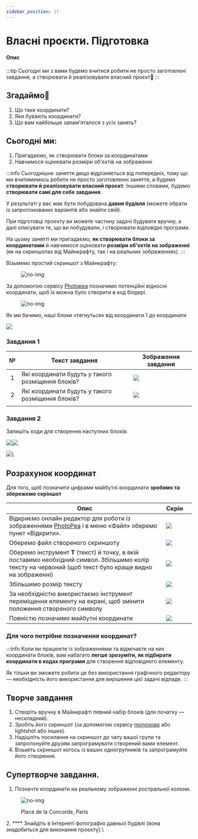 ```yaml
---
sidebar_position: 17
---
```


# Власнi проєкти. Підготовка

#### Опис

:::tip
Сьогодні ми з вами будемо вчитися робити не просто заготовлені завдання, а створювати й реалізовувати власний проєкт🧐
:::

## Згадаймо🤔

1. Що таке координати?
2. Яки бувають координати?
3. Що вам найбільше запам'яталося з усіх занять?

## Сьогодні ми:

1. Пригадаємо, як створювати блоки за координатами
2. Навчимося оцінювати розміри об'єктів на зображенні

:::info
Сьогоднішнє заняття дещо відрізняється від попередніх, тому що ми вчитимемось робити не просто заготовленні заняття, а будемо **створювати й реалізовувати власний проєкт**. Іншими словами, будемо **створювати самі для себе завдання**.&#x20;

У результаті у вас має бути побудована **давня будівля** (можете обрати із запропонованих варіантів або знайти свій).

При підготовці проєкту ви можете частину задачі будувати вручну, а далі описувати те, що ви побудували, і створювати відповідні програми.

На цьому занятті ми пригадаємо, **як створювати блоки за координатами** й навчимося оцінювати **розміри об'єктів на зображенні** (як на скриншотах від Майнкрафту, так і на реальних зображеннях).
:::

Візьмемо простий скриншот з Майнкрафту:

<figure><img src="https://github.com/mikh-maksi/minecraft_cards3/raw/main/creating-projects/img/block01.png" alt="no-img"/><figcaption></figcaption></figure>

За допомогою сервісу [Photopea](https://www.photopea.com/) позначимо потенційні відносні координати, щоб їх можна було створити в код білдері.

<figure><img src="https://github.com/mikh-maksi/minecraft_cards3/raw/main/creating-projects/img/block02.png" alt="no-img"/><figcaption></figcaption></figure>

Як ми бачимо, наші блоки «тягнуться» від координати 1 до координати&#x20;

![](<img/lesson-17/image (4).png>)

### Завдання 1

|  №  | Текст завдання                                    | Зображення завдання                 |
| :-: | ------------------------------------------------- | ----------------------------------- |
|  1  | Які координати будуть у такого розміщення блоків? | ![](<img/lesson-17/image (11).png>) |
|  2  | Які координати будуть у такого розміщення блоків? | ![](<img/lesson-17/image (3).png>)  |
|     |                                                   |                                     |

### Завдання 2

Запишіть коди для створення наступних блоків:

![](https://github.com/mikh-maksi/minecraft_cards3/raw/main/creating-projects/img/block07.png)![](<img/lesson-17/image (10).png>)

![](https://github.com/mikh-maksi/minecraft_cards3/raw/main/creating-projects/img/block09.png)\

## Розрахунок координат

Для того, щоб позначити цифрами майбутні координати **зробимо та збережемо скріншот**

| Опис                                                                                                                                                        | Скрiн                              |     |
| ----------------------------------------------------------------------------------------------------------------------------------------------------------- | ---------------------------------- | --- |
| Відкриємо онлайн редактор для роботи із зображеннями [PhotoPea](https://www.photopea.com/) і в меню «Файл» оберемо пункт «Відкрити».                        | ![](<img/lesson-17/image (2).png>) |     |
| Оберемо файл створеного скриншоту                                                                                                                           | ![](img/lesson-17/image.png)       |     |
| Оберемо інструмент **T** (текст) й точку, в якій поставимо необхідний символ. Збільшимо колір тексту на червоний (щоб текст було краще видно на зображенні) | ![](<img/lesson-17/image (1).png>) |     |
| Збільшимо розмір тексту                                                                                                                                     | ![](<img/lesson-17/image (5).png>) |     |
| За необхідністю використаємо інструмент переміщення елементу на екрані, щоб змінити положення створеного символу                                            | ![](<img/lesson-17/image (7).png>) |     |
| Повністю позначимо майбутні координати                                                                                                                      | ![](<img/lesson-17/image (9).png>) |     |

### **Для чого потрібне позначення координат?**

:::info
Коли ви працюєте із зображеннями та відмічаєте на них координати блоків, вам набагато **легше зрозуміти, як підбирати координати в кодах програми** для створення відповідного елементу.&#x20;

Як тільки ви зможете робити це без використання графічного редактору — необхідність його використання для вирішення цієї задачі відпаде.
:::

## Творче завдання

1. Створіть вручну в Майнкрафті певний набір блоків (для початку — нескладний).
2. Зробіть його скриншот (за допомогою сервісу [monosnap](https://monosnap.com/) або lightshot або інших).
3. Надішліть посилання на скриншот до чату вашої групи та запропонуйте друзям запрограмувати створений вами елемент.
4. Візьміть скриншот когось із ваших одногрупників та запрограмуйте його створення.

## Супертворче завдання.

1. Позначте координати на реальному зображенні ростральної колони.

<figure><img src="https://github.com/mikh-maksi/minecraft_cards3/raw/main/creating-projects/img/colonna01.jpeg" alt="no-img"/><figcaption><p>Place de la Concorde, Paris</p></figcaption></figure>

2\. \*\*\*\* Знайдіть в Інтернеті фотографію давньої будівлі (вона знадобиться для виконання проєкту).\
